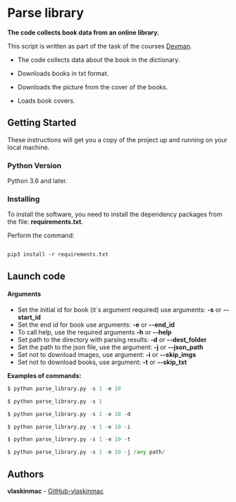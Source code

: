# Parse library

**The code collects book data from an online library.**


This script is written as part of the task of the courses [Devman](https://dvmn.org).

- The code collects data about the book in the dictionary.

- Downloads books in txt format.

- Downloads the picture from the cover of the books.

- Loads book covers.

## Getting Started

These instructions will get you a copy of the project up and running on your local machine.

### Python Version

Python 3.6 and later.

### Installing

To install the software, you need to install the dependency packages from the file: **requirements.txt**.

Perform the command:

```

pip3 install -r requirements.txt

```


## Launch code

#### Arguments
- Set the initial id for book (it`s argument required) use arguments: **-s** or **--start_id**
- Set the end id for book use arguments: **-e** or **--end_id**
- To call help, use the required arguments **-h** or **--help**
- Set path to the directory with parsing results: **-d** or **--dest_folder**
- Set the path to the json file, use the argument: **-j** or **--json_path**
- Set not to download images, use argument: **-i** or **--skip_imgs**
- Set not to download books, use argument: **-t** or **--skip_txt**



**Examples of commands:**


```python
$ python parse_library.py -s 1 -e 10
```

```python
$ python parse_library.py -s 1
```

```python
$ python parse_library.py -s 1 -e 10 -d
```

```python
$ python parse_library.py -s 1 -e 10 -i
```

```python
$ python parse_library.py -s 1 -e 10 -t
```
```python
$ python parse_library.py -s 1 -e 10 -j /any path/
```



## Authors

**vlaskinmac**  - [GitHub-vlaskinmac](https://github.com/vlaskinmac/)
